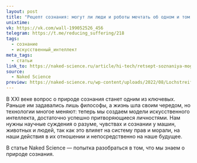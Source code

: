 ```yaml
---
layout: post
title: "Рецепт сознания: могут ли люди и роботы мечтать об одном и том же"
unixtime: 
vk: https://vk.com/wall-199052526_456
telegram: https://t.me/reducing_suffering/218
tags:
  - сознание
  - искусственный_интеллект
meta_tags:
  - статьи
link_to: https://naked-science.ru/article/hi-tech/retsept-soznaniya-mogut-li-lyudi-i-roboty
source:
  - Naked Science
preview: https://naked-science.ru/wp-content/uploads/2022/08/Lochstreifen.png
---
```

В XXI веке вопрос о природе сознания станет одним из ключевых. Раньше им задавались лишь философы, а жизнь шла своим чередом, но технологии многое меняют: теперь мы создаем модели искусственного интеллекта, достаточно успешно притворяющиеся личностями. Нам нужны научные суждения о разуме, чувствах и сознании у машин, животных и людей, так как это влияет на систему прав и морали, на наши действия в их отношении и непосредственно на наше будущее.

В статье Naked Science — попытка разобраться в том, что мы знаем о природе сознания.